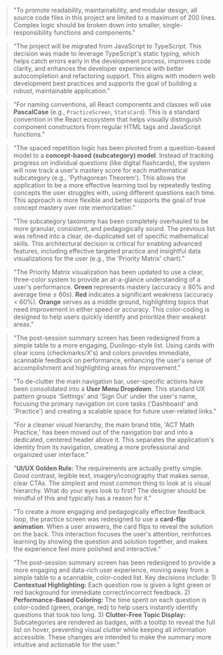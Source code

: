 > "To promote readability, maintainability, and modular design, all source code files in this project are limited to a maximum of 200 lines. Complex logic should be broken down into smaller, single-responsibility functions and components."

> "The project will be migrated from JavaScript to TypeScript. This decision was made to leverage TypeScript's static typing, which helps catch errors early in the development process, improves code clarity, and enhances the developer experience with better autocompletion and refactoring support. This aligns with modern web development best practices and supports the goal of building a robust, maintainable application."

> "For naming conventions, all React components and classes will use **PascalCase** (e.g., `PracticeScreen`, `StatsCard`). This is a standard convention in the React ecosystem that helps visually distinguish component constructors from regular HTML tags and JavaScript functions."

> "The spaced repetition logic has been pivoted from a question-based model to a **concept-based (subcategory) model**. Instead of tracking progress on individual questions (like digital flashcards), the system will now track a user's mastery score for each mathematical subcategory (e.g., 'Pythagorean Theorem'). This allows the application to be a more effective learning tool by repeatedly testing concepts the user struggles with, using different questions each time. This approach is more flexible and better supports the goal of true concept mastery over rote memorization."

> "The subcategory taxonomy has been completely overhauled to be more granular, consistent, and pedagogically sound. The previous list was refined into a clear, de-duplicated set of specific mathematical skills. This architectural decision is critical for enabling advanced features, including effective targeted practice and insightful data visualizations for the user (e.g., the 'Priority Matrix' chart)."

> "The Priority Matrix visualization has been updated to use a clear, three-color system to provide an at-a-glance understanding of a user's performance. **Green** represents mastery (accuracy ≥ 80% and average time ≤ 60s). **Red** indicates a significant weakness (accuracy < 60%). **Orange** serves as a middle ground, highlighting topics that need improvement in either speed or accuracy. This color-coding is designed to help users quickly identify and prioritize their weakest areas."

> "The post-session summary screen has been redesigned from a simple table to a more engaging, Duolingo-style list. Using cards with clear icons (checkmarks/X's) and colors provides immediate, scannable feedback on performance, enhancing the user's sense of accomplishment and highlighting areas for improvement."

> "To de-clutter the main navigation bar, user-specific actions have been consolidated into a **User Menu Dropdown**. This standard UX pattern groups 'Settings' and 'Sign Out' under the user's name, focusing the primary navigation on core tasks ('Dashboard' and 'Practice') and creating a scalable space for future user-related links."

> "For a cleaner visual hierarchy, the main brand title, 'ACT Math Practice,' has been moved out of the navigation bar and into a dedicated, centered header above it. This separates the application's identity from its navigation, creating a more professional and organized user interface."

> "**UI/UX Golden Rule:** The requirements are actually pretty simple. Good contrast, legible text, imagery/iconography that makes sense, clear CTAs. The simplest and most common thing to look at is visual hierarchy. What do your eyes look to first? The designer should be mindful of this and typically has a reason for it."

> "To create a more engaging and pedagogically effective feedback loop, the practice screen was redesigned to use a **card-flip animation**. When a user answers, the card flips to reveal the solution on the back. This interaction focuses the user's attention, reinforces learning by showing the question and solution together, and makes the experience feel more polished and interactive."


> "The post-session summary screen has been redesigned to provide a more engaging and data-rich user experience, moving away from a simple table to a scannable, color-coded list. Key decisions include: 1) **Contextual Highlighting:** Each question row is given a light green or red background for immediate correct/incorrect feedback. 2) **Performance-Based Coloring:** The time spent on each question is color-coded (green, orange, red) to help users instantly identify questions that took too long. 3) **Clutter-Free Topic Display:** Subcategories are rendered as badges, with a tooltip to reveal the full list on hover, preventing visual clutter while keeping all information accessible. These changes are intended to make the summary more intuitive and actionable for the user."
